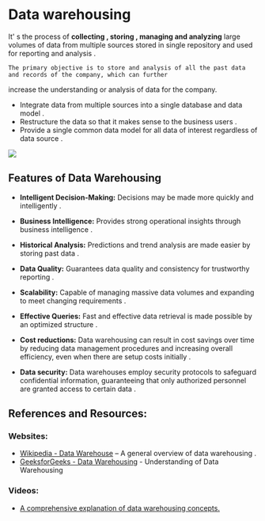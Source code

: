 # Data warehousing 

It' s the  process of **collecting , storing , managing and analyzing**  large volumes of data from multiple sources stored in single repository and used for reporting and analysis . 

    The primary objective is to store and analysis of all the past data and records of the company, which can further   
increase the understanding or analysis of data for the company.

+ Integrate data from multiple sources into a single database and data model .
+ Restructure the data so that it makes sense to the business users .
+ Provide a single common data model for all data of interest regardless of data source .

![](https://blog.bismart.com/hubfs/La%20arquitectura%20y%20funcionamiento%20de%20un%20data%20warehouse.jpg)



## Features of Data Warehousing
+ **Intelligent Decision-Making:**  Decisions may be made more quickly and intelligently .

+ **Business Intelligence:** Provides strong operational insights through business intelligence .
+ **Historical Analysis:** Predictions and trend analysis are made easier by storing past data .
+ **Data Quality:** Guarantees data quality and consistency for trustworthy reporting .
+ **Scalability:** Capable of managing massive data volumes and expanding to meet changing requirements .
+ **Effective Queries:** Fast and effective data retrieval is made possible by an optimized structure .
+ **Cost reductions:** Data warehousing can result in cost savings over time by reducing data management procedures and increasing overall efficiency, even when there are setup costs initially .
+ **Data security:** Data warehouses employ security protocols to safeguard confidential information, guaranteeing that only authorized personnel are granted access to certain data .



## References and Resources:

### Websites:

+ [Wikipedia - Data Warehouse](https://en.wikipedia.org/wiki/Data_warehouse) – A general overview of data warehousing .
+ [GeeksforGeeks - Data Warehousing](https://www.geeksforgeeks.org/data-warehousing/) - Understanding of Data Warehousing 

### Videos:

+ [A comprehensive explanation of data warehousing concepts.](https://www.youtube.com/watch?v=AHR_7jFCMeY)

